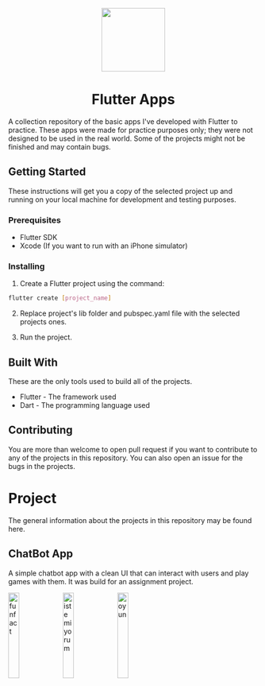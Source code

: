 <p align="center">
<img src="https://user-images.githubusercontent.com/37070272/219638474-f7ac2a87-8b4e-4e9c-a916-818b539f2d9f.png" width="128" height="128"/>
<p>
<h1 align="center">
Flutter Apps
</h1>

A collection repository of the basic apps I've developed with Flutter to practice. These apps were made for practice purposes only; they were not designed to be used in the real world. Some of the projects might not be finished and may contain bugs.

## Getting Started

These instructions will get you a copy of the selected project up and running on your local machine for development and testing purposes.

### Prerequisites

- Flutter SDK
- Xcode (If you want to run with an iPhone simulator)

### Installing

1. Create a Flutter project using the command:
```bash
flutter create [project_name]
```
2. Replace project's lib folder and pubspec.yaml file with the selected projects ones.

3. Run the project.

## Built With

These are the only tools used to build all of the projects.

- Flutter - The framework used
- Dart - The programming language used

## Contributing

You are more than welcome to open pull request if you want to contribute to any of the projects in this repository. You can also open an issue for the bugs in the projects.

# Project
The general information about the projects in this repository may be found here.

## ChatBot App 

A simple chatbot app with a clean UI that can interact with users and play games with them. It was build for an assignment project.

<img alt="funfact" src="https://user-images.githubusercontent.com/37070272/219700136-bb3a2aab-402e-4f0a-a8f5-fc44f8350b13.png" width=21%> <img alt="istemiyorum" src="https://user-images.githubusercontent.com/37070272/219700158-80744772-b415-47c9-947a-50c6402b4292.png" width=21%> <img alt="oyun" src="https://user-images.githubusercontent.com/37070272/219700171-76019a21-ed6f-4fc5-a1d0-7e7a20a4e9ae.png" width=21%>